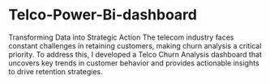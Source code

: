 # Telco-Power-Bi-dashboard
Transforming Data into Strategic Action The telecom industry faces constant challenges in retaining customers, making churn analysis a critical priority. To address this, I developed a Telco Churn Analysis dashboard that uncovers key trends in customer behavior and provides actionable insights to drive retention strategies. 
